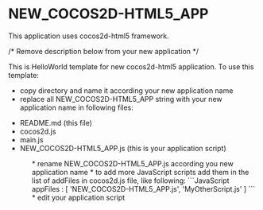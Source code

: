 NEW_COCOS2D-HTML5_APP
=====================

This application uses cocos2d-html5 framework.

/* Remove description below from your new application */

This is HelloWorld template for new cocos2d-html5 application. To use this template:
* copy directory and name it according your new application name
* replace all NEW_COCOS2D-HTML5_APP string with your new application name in following files:
<ul>
<li>README.md (this file)</li>
<li>cocos2d.js</li>
<li>main.js</li>
<li>NEW_COCOS2D-HTML5_APP.js (this is your application script)</li>
<ul>
* rename NEW_COCOS2D-HTML5_APP.js according you new application name
* to add more JavaScript scripts add them in the list of addFiles in cocos2d.js file, like following:
```JavaScript
appFiles : [ 'NEW_COCOS2D-HTML5_APP.js', 'MyOtherScript.js' ]
```
* edit your application script